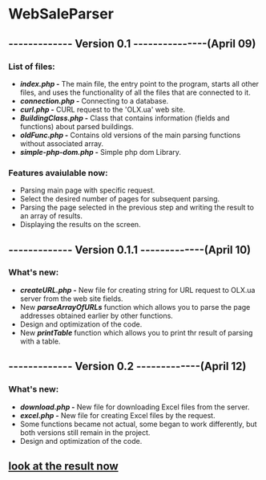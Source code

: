 # WebSaleParser
## ------------- Version 0.1 ---------------(April 09)
### List of files:
- ***index.php -*** The main file, the entry point to the program, starts all other files, and uses the functionality of all the files that are connected to it.
- ***connection.php -*** Connecting to a database.
- ***curl.php -*** CURL request to the 'OLX.ua' web site.
- ***BuildingClass.php -*** Class that contains information (fields and functions) about parsed buildings.
- ***oldFunc.php -*** Contains old versions of the main parsing functions without associated array.
- ***simple-php-dom.php -*** Simple php dom Library.

### Features avaiulable now:
- Parsing main page with specific request.
- Select the desired number of pages for subsequent parsing.
- Parsing the page selected in the previous step and writing the result to an array of results.
- Displaying the results on the screen.

## ------------- Version 0.1.1 -------------(April 10)

### What's new:
- ***createURL.php -*** New file for creating string for URL request to OLX.ua server from the web site fields.
- New ***parseArrayOfURLs*** function which allows you to parse the page addresses obtained earlier by other functions.
- Design and optimization of the code.
- New ***printTable*** function which allows you to print thr result of parsing with a table.

## ------------- Version 0.2 -------------(April 12)

### What's new:
- ***download.php -*** New file for downloading Excel files from the server.
- ***excel.php -*** New file for creating Excel files by the request.
- Some functions became not actual, some began to work differently, but both versions still remain in the project.
- Design and optimization of the code.
## [look at the result now](https://bossyandeks.000webhostapp.com/)
